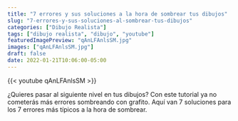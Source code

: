 ```yaml
---
title: "7 errores y sus soluciones a la hora de sombrear tus dibujos"
slug: "7-errores-y-sus-soluciones-al-sombrear-tus-dibujos"
categories: ["Dibujo Realista"]
tags: ["dibujo realista", "dibujo", "youtube"]
featuredImagePreview: "qAnLFAnlsSM.jpg"
images: ["qAnLFAnlsSM.jpg"]
draft: false
date: 2022-01-21T10:06:00-05:00
---
```


{{< youtube qAnLFAnlsSM >}}

¿Quieres pasar al siguiente nivel en tus dibujos? Con este tutorial ya no cometerás más errores sombreando con grafito. Aquí van 7 soluciones para los 7 errores más típicos a la hora de sombrear.